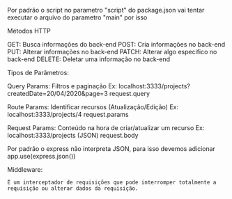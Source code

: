 Por padrão o script no parametro "script" do package.json vai tentar executar o arquivo do parametro "main" por isso

Métodos HTTP

GET: Busca informações do back-end
POST: Cria informações no back-end
PUT: Alterar informações no back-end
PATCH: Alterar algo especifico no back-end
DELETE: Deletar uma informação no back-end

Tipos de Parâmetros:

Query Params:
  Filtros e paginação
  Ex: localhost:3333/projects?createdDate=20/04/2020&page=3
  request.query

Route Params:
  Identificar recursos (Atualização/Edição)
  Ex: localhost:3333/projects/4
  request.params

Request Params:
  Conteúdo na hora de criar/atualizar um recurso
  Ex: localhost:3333/projects (JSON)
  request.body

  Por padrão o express não interpreta JSON, para isso devemos adicionar app.use(express.json())


  Middleware:

    É um interceptador de requisições que pode interromper totalmente a requisição ou alterar dados da requisição.
